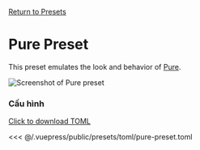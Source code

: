 [Return to Presets](./README.md#pure)

# Pure Preset

This preset emulates the look and behavior of [Pure](https://github.com/sindresorhus/pure).

![Screenshot of Pure preset](/presets/img/pure-preset.png)

### Cấu hình

[Click to download TOML](/presets/toml/pure-preset.toml)

<<< @/.vuepress/public/presets/toml/pure-preset.toml
